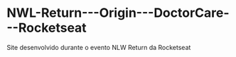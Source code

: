 # NWL-Return---Origin---DoctorCare---Rocketseat
Site desenvolvido durante o evento NLW Return da Rocketseat
